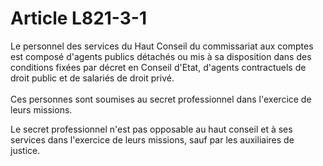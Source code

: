 # Article L821-3-1

<p>Le personnel des services du Haut Conseil du commissariat aux comptes est composé d'agents publics détachés ou mis à sa disposition dans des conditions fixées par décret en Conseil d'Etat, d'agents contractuels de droit public et de salariés de droit privé. <br/><br/> Ces personnes sont soumises au secret professionnel dans l'exercice de leurs missions.</p><p>Le secret professionnel n'est pas opposable au haut conseil et à ses services dans l'exercice de leurs missions, sauf par les auxiliaires de justice.</p>